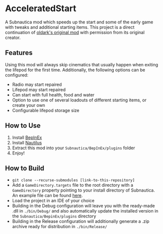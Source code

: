 # AcceleratedStart
A Subnautica mod which speeds up the start and some of the early game with tweaks and additional starting items.
This project is a direct continuation of [oldark's original mod](https://bitbucket.org/glibfire/subnauticamods/src/master/AcceleratedStart/)
with permission from its original creator.

## Features

Using this mod will always skip cinematics that usually happen when exiting the lifepod for the first time.
Additionally, the following options can be configured:

- Radio may start repaired
- Lifepod may start repaired
- Can start with full health, food and water
- Option to use one of several loadouts of different starting items, or create your own
- Configurable lifepod storage size

## How to Use
1. Install [BepInEx](https://www.nexusmods.com/subnautica/mods/1108)
2. Install [Nautilus](https://www.nexusmods.com/subnautica/mods/1262)
3. Extract this mod into your `Subnautica/BepInEx/plugins` folder
4. Enjoy!

## How to Build
* `git clone --recurse-submodules [link-to-this-repository]`
* Add a `GameDirectory.targets` file to the root directory with a `GameDirectory` property pointing to your install directory of Subnautica.
  An example file can be found [here](https://github.com/tinyhoot/HootLib-Subnautica/blob/main/HootLib/Example_GameDirectory.targets).
* Load the project in an IDE of your choice
* Building in the Debug configuration will leave you with the ready-made .dll in `./bin/Debug/` and also automatically update the installed version in the `Subnautica/BepinEx/plugins` directory
* Building in the Release configuration will additionally generate a .zip archive ready for distribution in `./bin/Release/`
